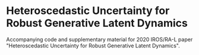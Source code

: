 # Heteroscedastic Uncertainty for Robust Generative Latent Dynamics
Accompanying code and supplementary material for 2020 IROS/RA-L paper "Heteroscedastic Uncertainty for Robust Generative Latent Dynamics".
